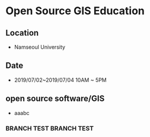 # Open Source GIS Education

## Location
 * Namseoul University
 
## Date
 * 2019/07/02~2019/07/04 10AM ~ 5PM

## open source software/GIS
* aaabc

### BRANCH TEST BRANCH TEST